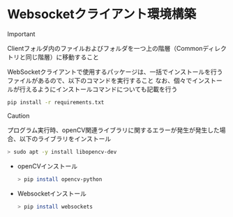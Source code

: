 # Websocketクライアント環境構築
> [!IMPORTANT]
> Clientフォルダ内のファイルおよびフォルダを一つ上の階層（Commonディレクトリと同じ階層）に移動すること  

WebSocketクライアントで使用するパッケージは、一括でインストールを行うファイルがあるので、以下のコマンドを実行すること
なお、個々でインストールが行えるようにインストールコマンドについても記載を行う
``` bash
pip install -r requirements.txt
```
> [!CAUTION]
> プログラム実行時、openCV関連ライブラリに関するエラーが発生が発生した場合、以下のライブラリをインストール
> ``` bash
> > sudo apt -y install libopencv-dev
> ```

* openCVインストール  
    ``` bash
    > pip install opencv-python
    ```
* Websocketインストール  
    ``` bash
    > pip install websockets
    ```
